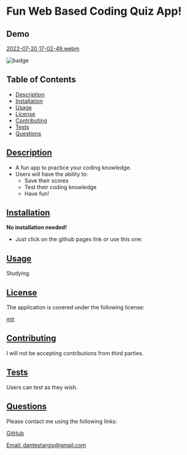  # Fun Web Based Coding Quiz App!
 
 ## Demo
 
[2022-07-20 17-02-49.webm](https://user-images.githubusercontent.com/105169042/180102980-455e921f-9e44-4bc8-b490-bb7f6335d797.webm)

![badge](https://img.shields.io/badge/license-mit-blue)

## Table of Contents
  
* [Description](#description)
* [Installation](#installation)
* [Usage](#usage)
* [License](#license)
* [Contributing](#contributing)
* [Tests](#tests)
* [Questions](#questions)
    
## [Description](#table-of-contents)

- A fun app to practice your coding knowledge.
- Users will have the ability to:
  - Save their scores
  - Test their coding knowledge
  - Have fun!

## [Installation](#table-of-contents)
  <b>No installation needed!</b>
 - Just click on the github pages link or use this one:
  
## [Usage](#table-of-contents)
  
   Studying.
    
## [License](#table-of-contents)
  
   The application is covered under the following license:
  
   [mit](https://choosealicense.com/licenses/mit)
  
## [Contributing](#table-of-contents)
    
   I will not be accepting contributions from third parties.
  
## [Tests](#table-of-contents)
  
   Users can test as they wish.
  
## [Questions](#table-of-contents)
  
   Please contact me using the following links:
  
   [GitHub](https://github.com/modjeska)
  
   [Email: dantestargio@gmail.com](mailto:dantestargio@gmail.com)
